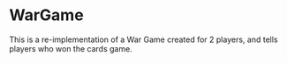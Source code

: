 # WarGame
This is a re-implementation of a War Game created for 2 players, and tells players who won the cards game. 
